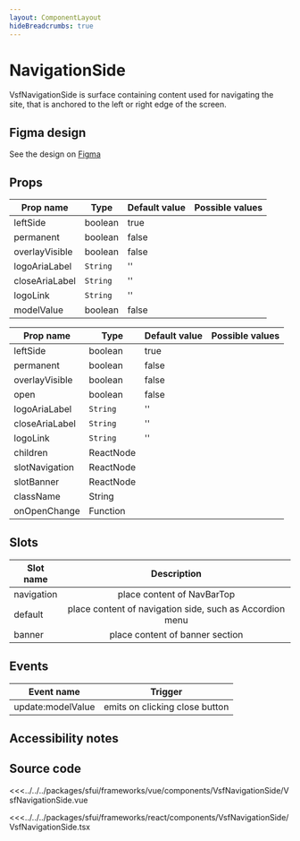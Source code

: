 ```yaml
---
layout: ComponentLayout
hideBreadcrumbs: true
---
```

# NavigationSide

VsfNavigationSide is surface containing content used for navigating the site, that is anchored to the left or right edge of the screen.

<Generate style="height: 700px" />

## Figma design

See the design on [Figma](https://www.figma.com/file/Cx2jw34waZltkapwq7j7aT/SFUI-2-%7C-Design-Kit-(early-alpha)?node-id=14285%3A49941&t=LIzxPt9OJb9F1mXf-1)

## Props

<!-- vue -->

| Prop name             | Type                       | Default value | Possible values                        |
|-----------------------|----------------------------|---------------|----------------------------------------|
|  leftSide             |  boolean                   |  true         |                                        |
|  permanent            |  boolean                   |  false        |                                        |
|  overlayVisible       |  boolean                   |  false        |                                        |
|  logoAriaLabel        | `String`                   |  ''           |                                        |
|  closeAriaLabel       | `String`                   |  ''           |                                        |
|  logoLink             | `String`                   |  ''           |                                        |
|  modelValue           |  boolean                   |  false        |                                        |


<!-- end vue -->

<!-- react -->

| Prop name             | Type                       | Default value | Possible values                        |
|-----------------------|----------------------------|---------------|----------------------------------------|
|  leftSide             |  boolean                   |  true         |                                        |
|  permanent            |  boolean                   |  false        |                                        |
|  overlayVisible       |  boolean                   |  false        |                                        |
|  open                 |  boolean                   |  false        |                                        |
|  logoAriaLabel        | `String`                   |  ''           |                                        |
|  closeAriaLabel       | `String`                   |  ''           |                                        |
|  logoLink             | `String`                   |  ''           |                                        |
|  children             |  ReactNode                 |               |                                        |
|  slotNavigation       |  ReactNode                 |               |                                        |
|  slotBanner           |  ReactNode                 |               |                                        |
|  className            |  String                    |               |                                        |
|  onOpenChange         |  Function                  |               |                                        |

<!-- end react -->

<!-- vue -->
## Slots

| Slot name       |            Description            |
| ---------       | :-------------------------------: |
|  navigation     |  place content of NavBarTop       |
|  default        |  place content of navigation side, such as Accordion menu   |
|  banner         |  place content of banner section  |


## Events

| Event name |            Trigger               |
| ---------- | :----------------------------:   |
|  update:modelValue |  emits on clicking close button  |

<!-- end vue -->


## Accessibility notes


## Source code

<!-- vue -->
<<<../../../packages/sfui/frameworks/vue/components/VsfNavigationSide/VsfNavigationSide.vue
<!-- end vue -->
<!-- react -->
<<<../../../packages/sfui/frameworks/react/components/VsfNavigationSide/VsfNavigationSide.tsx
<!-- end react -->
